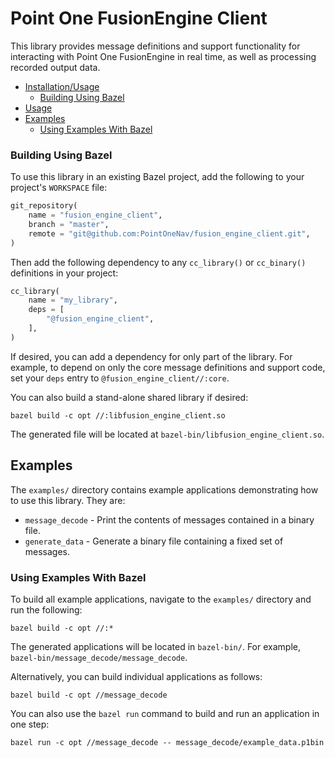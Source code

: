 # Point One FusionEngine Client

This library provides message definitions and support functionality for interacting with Point One FusionEngine in real
time, as well as processing recorded output data.

* [Installation/Usage](#installationusage)
  * [Building Using Bazel](#building-using-bazel)
* [Usage](#usage)
* [Examples](#exmaples)
  * [Using Examples With Bazel](#using-examples-with-bazel)

### Building Using Bazel

To use this library in an existing Bazel project, add the following to your project's `WORKSPACE` file:

```python
git_repository(
    name = "fusion_engine_client",
    branch = "master",
    remote = "git@github.com:PointOneNav/fusion_engine_client.git",
)
```

Then add the following dependency to any `cc_library()` or `cc_binary()` definitions in your project:

```python
cc_library(
    name = "my_library",
    deps = [
        "@fusion_engine_client",
    ],
)
```

If desired, you can add a dependency for only part of the library. For example, to depend on only the core message
definitions and support code, set your `deps` entry to `@fusion_engine_client//:core`.

You can also build a stand-alone shared library if desired:

```
bazel build -c opt //:libfusion_engine_client.so
```

The generated file will be located at `bazel-bin/libfusion_engine_client.so`.

## Examples

The `examples/` directory contains example applications demonstrating how to use this library. They are:
- `message_decode` - Print the contents of messages contained in a binary file.
- `generate_data` - Generate a binary file containing a fixed set of messages.

### Using Examples With Bazel

To build all example applications, navigate to the `examples/` directory and run the following:

```
bazel build -c opt //:*
```

The generated applications will be located in `bazel-bin/`. For example, `bazel-bin/message_decode/message_decode`.

Alternatively, you can build individual applications as follows:

```
bazel build -c opt //message_decode
```

You can also use the `bazel run` command to build and run an application in one step:

```
bazel run -c opt //message_decode -- message_decode/example_data.p1bin
```
